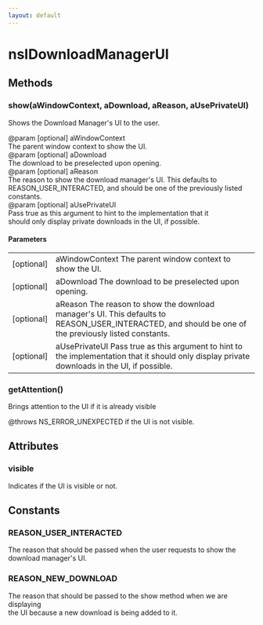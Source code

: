 ```yaml
---
layout: default
---
```


# nsIDownloadManagerUI #

## Methods ##

### show(aWindowContext, aDownload, aReason, aUsePrivateUI) ###
  
Shows the Download Manager's UI to the user.  
  
@param [optional] aWindowContext  
       The parent window context to show the UI.  
@param [optional] aDownload  
       The download to be preselected upon opening.  
@param [optional] aReason  
       The reason to show the download manager's UI.  This defaults to  
       REASON_USER_INTERACTED, and should be one of the previously listed  
       constants.  
@param [optional] aUsePrivateUI  
       Pass true as this argument to hint to the implementation that it  
       should only display private downloads in the UI, if possible.  
  

#### Parameters ####

<table>

<tr>
<td>[optional]</td>
<td>aWindowContext  
       The parent window context to show the UI.  
</td>
</tr>

<tr>
<td>[optional]</td>
<td>aDownload  
       The download to be preselected upon opening.  
</td>
</tr>

<tr>
<td>[optional]</td>
<td>aReason  
       The reason to show the download manager's UI.  This defaults to  
       REASON_USER_INTERACTED, and should be one of the previously listed  
       constants.  
</td>
</tr>

<tr>
<td>[optional]</td>
<td>aUsePrivateUI  
       Pass true as this argument to hint to the implementation that it  
       should only display private downloads in the UI, if possible.  
</td>
</tr>

</table>

### getAttention() ###
  
Brings attention to the UI if it is already visible  
  
@throws NS_ERROR_UNEXPECTED if the UI is not visible.  
  

## Attributes ##

### visible ###
  
Indicates if the UI is visible or not.  
  

## Constants ##

### REASON_USER_INTERACTED ###
  
The reason that should be passed when the user requests to show the  
download manager's UI.  
  

### REASON_NEW_DOWNLOAD ###
  
The reason that should be passed to the show method when we are displaying  
the UI because a new download is being added to it.  
  
